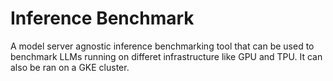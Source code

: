 # Inference Benchmark

A model server agnostic inference benchmarking tool that can be used to
benchmark LLMs running on differet infrastructure like GPU and TPU. It can also
be ran on a GKE cluster.

